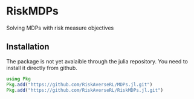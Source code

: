 # RiskMDPs

Solving MDPs with risk measure objectives

## Installation

The package is not yet avalaible through the julia repository. You need to install it directly from github.

```julia
using Pkg
Pkg.add("https://github.com/RiskAverseRL/MDPs.jl.git")
Pkg.add("https://github.com/RiskAverseRL/RiskMDPs.jl.git")
```
